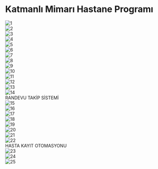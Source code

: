 # Katmanlı Mimarı Hastane Programı
![1](https://user-images.githubusercontent.com/49581443/60146841-caee0180-97d3-11e9-8936-d8f6d7ae34d3.png)<br>
![2](https://user-images.githubusercontent.com/49581443/60146852-d17c7900-97d3-11e9-8039-f8227b8e8fcd.png)<br>
![3](https://user-images.githubusercontent.com/49581443/60146854-d2ada600-97d3-11e9-946b-e1c6ceb483a8.png)<br>
![4](https://user-images.githubusercontent.com/49581443/60146855-d3463c80-97d3-11e9-85b4-2a9a9ae70117.png)<br>
![5](https://user-images.githubusercontent.com/49581443/60146856-d7725a00-97d3-11e9-9a40-2450e6933d53.png)<br>
![6](https://user-images.githubusercontent.com/49581443/60146948-2d470200-97d4-11e9-8f9e-4d3aec500eb2.png)<br>
![7](https://user-images.githubusercontent.com/49581443/60146951-2fa95c00-97d4-11e9-9f68-5d4ede4a40b1.png)<br>
![8](https://user-images.githubusercontent.com/49581443/60146953-3041f280-97d4-11e9-96f5-d76dd69466d5.png)<br>
![9](https://user-images.githubusercontent.com/49581443/60146955-3506a680-97d4-11e9-87f5-dea6345db240.png)<br>
![10](https://user-images.githubusercontent.com/49581443/60146958-3637d380-97d4-11e9-8e6b-9fa63c750a15.png)<br>
![11](https://user-images.githubusercontent.com/49581443/60146966-3b951e00-97d4-11e9-8e8a-797ed4c97cb0.png)<br>
![12](https://user-images.githubusercontent.com/49581443/60147130-00dfb580-97d5-11e9-8a71-649f4d7813ec.png)<br>
![13](https://user-images.githubusercontent.com/49581443/60147131-02a97900-97d5-11e9-93a0-282978b9c934.png)<br>
![14](https://user-images.githubusercontent.com/49581443/60147134-03daa600-97d5-11e9-88c3-57f654424cc4.png)<br>
RANDEVU TAKİP SİSTEMİ<br>
![15](https://user-images.githubusercontent.com/49581443/60147135-04733c80-97d5-11e9-9c8c-ec3df4bb0305.png)<br>
![16](https://user-images.githubusercontent.com/49581443/60147137-050bd300-97d5-11e9-817b-b0cd466b3619.png)<br>
![17](https://user-images.githubusercontent.com/49581443/60147140-063d0000-97d5-11e9-8a16-0f937587dc33.png)<br>
![18](https://user-images.githubusercontent.com/49581443/60147141-063d0000-97d5-11e9-8107-56dc06399e5c.png)<br>
![19](https://user-images.githubusercontent.com/49581443/60147143-06d59680-97d5-11e9-88ff-e7bed22a17b3.png)<br>
![20](https://user-images.githubusercontent.com/49581443/60147144-0806c380-97d5-11e9-91fe-2ac3d7ee9ab7.png)<br>
![21](https://user-images.githubusercontent.com/49581443/60147153-0e953b00-97d5-11e9-8d9a-d9db1123db30.png)<br>
![22](https://user-images.githubusercontent.com/49581443/60147155-10f79500-97d5-11e9-921c-73e7ee194be5.png)<br>
HASTA KAYIT OTOMASYONU<br>
![23](https://user-images.githubusercontent.com/49581443/60147156-12c15880-97d5-11e9-9f6f-b764308e2dac.png)<br>
![24](https://user-images.githubusercontent.com/49581443/60147159-1523b280-97d5-11e9-947c-0afafc9831df.png)<br>
![25](https://user-images.githubusercontent.com/49581443/60147162-16ed7600-97d5-11e9-8caa-6995197f1924.png)<br>
